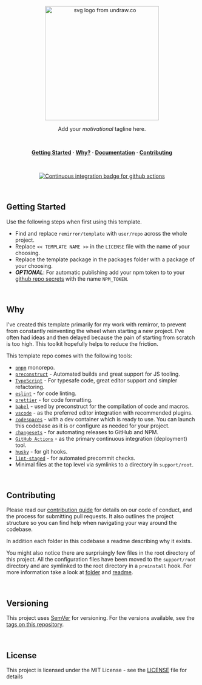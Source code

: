 <p align="center">
  <a href="#">
    <img width="300" height="300" src="support/assets/logo.svg" alt="svg logo from undraw.co" title="SVG Logo from undraw.co" />
  </a>
</p>

<p align="center">
  Add your <em>motivational</em> tagline here.
</p>

<br />

<p align="center">
  <a href="#getting-started"><strong>Getting Started</strong></a> ·
  <a href="#why"><strong>Why?</strong></a> ·
  <a href="docs"><strong>Documentation</strong></a> ·
  <a href="docs/contributing.md"><strong>Contributing</strong></a>
</p>

<br />

<p align="center">
  <a href="https://github.com/remirror/template/actions?query=workflow:ci">
    <img src="https://github.com/remirror/template/workflows/ci/badge.svg?branch=main" alt="Continuous integration badge for github actions" title="CI Badge" />
  </a>
</p>

<br />

## Getting Started

Use the following steps when first using this template.

- Find and replace `remirror/template` with `user/repo` across the whole project.
- Replace `<< TEMPLATE NAME >>` in the `LICENSE` file with the name of your choosing.
- Replace the template package in the packages folder with a package of your choosing.
- **_OPTIONAL_**: For automatic publishing add your npm token to to your [github repo secrets](https://docs.github.com/en/actions/configuring-and-managing-workflows/creating-and-storing-encrypted-secrets) with the name `NPM_TOKEN`.

<br />

## Why

I've created this template primarily for my work with remirror, to prevent from constantly reinventing the wheel when starting a new project. I've often had ideas and then delayed because the pain of starting from scratch is too high. This toolkit hopefully helps to reduce the friction.

This template repo comes with the following tools:

- [`pnpm`](https://pnpm.js.org/) monorepo.
- [`preconstruct`](https://preconstruct.tools/) - Automated builds and great support for JS tooling.
- [`TypeScript`](https://www.typescriptlang.org/) - For typesafe code, great editor support and simpler refactoring.
- [`eslint`](https://eslint.org/) - for code linting.
- [`prettier`](https://prettier.io/) - for code formatting.
- [`babel`](https://babeljs.io/) - used by preconstruct for the compilation of code and macros.
- [`vscode`](https://code.visualstudio.com/) - as the preferred editor integration with recommended plugins.
- [`codespaces`](https://github.com/features/codespaces) - with a dev container which is ready to use. You can launch this codebase as it is or configure as needed for your project.
- [`changesets`](https://github.com/atlassian/changesets) - for automating releases to GitHub and NPM.
- [`GitHub Actions`](https://github.com/features/actions) - as the primary continuous integration (deployment) tool.
- [`husky`](https://github.com/typicode/husky/tree/v4.3.7) - for git hooks.
- [`lint-staged`](https://github.com/okonet/lint-staged) - for automated precommit checks.
- Minimal files at the top level via symlinks to a directory in `support/root`.

<br />

## Contributing

Please read our [contribution guide] for details on our code of conduct, and the process for submitting pull requests. It also outlines the project structure so you can find help when navigating your way around the codebase.

In addition each folder in this codebase a readme describing why it exists.

You might also notice there are surprisingly few files in the root directory of this project. All the configuration files have been moved to the `support/root` directory and are symlinked to the root directory in a `preinstall` hook. For more information take a look at [folder](support/root) and [readme](support/root/readme.md).

<br />

## Versioning

This project uses [SemVer](http://semver.org/) for versioning. For the versions available, see the [tags on this repository](https://github.com/remirror/template/tags).

<br />

## License

This project is licensed under the MIT License - see the [LICENSE](LICENSE) file for details

[contribution guide]: docs/contributing
[typescript]: https://github.com/microsoft/Typescript
